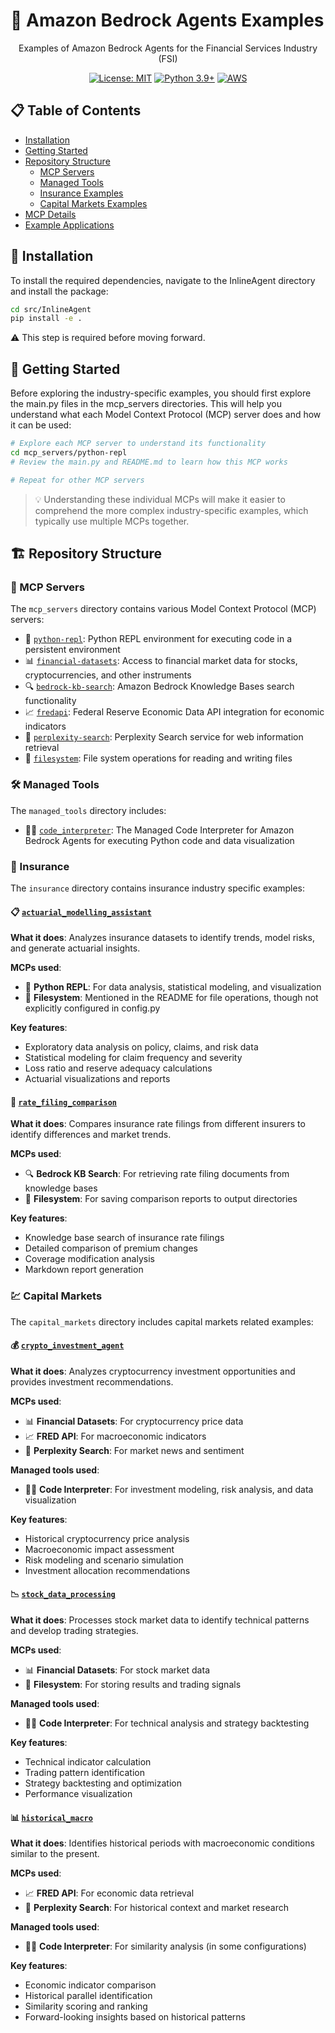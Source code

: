 # 🤖 Amazon Bedrock Agents Examples

<div align="center">
Examples of Amazon Bedrock Agents for the Financial Services Industry (FSI)
  
  [![License: MIT](https://img.shields.io/badge/License-MIT-yellow.svg)](https://opensource.org/licenses/MIT)
  [![Python 3.9+](https://img.shields.io/badge/python-3.9+-blue.svg)](https://www.python.org/downloads/)
  [![AWS](https://img.shields.io/badge/AWS-%23FF9900.svg?style=flat&logo=amazon-aws&logoColor=white)](https://aws.amazon.com/)
</div>

## 📋 Table of Contents
- [Installation](#-installation)
- [Getting Started](#-getting-started)
- [Repository Structure](#-repository-structure)
  - [MCP Servers](#-mcp-servers)
  - [Managed Tools](#-managed-tools)
  - [Insurance Examples](#-insurance)
  - [Capital Markets Examples](#-capital-markets)
- [MCP Details](#-mcp-details)
- [Example Applications](#-example-applications)

## 🔧 Installation

To install the required dependencies, navigate to the InlineAgent directory and install the package:

```bash
cd src/InlineAgent
pip install -e .
```
⚠️ This step is required before moving forward.

## 🚀 Getting Started

Before exploring the industry-specific examples, you should first explore the main.py files in the mcp_servers directories. This will help you understand what each Model Context Protocol (MCP) server does and how it can be used:

```bash
# Explore each MCP server to understand its functionality
cd mcp_servers/python-repl
# Review the main.py and README.md to learn how this MCP works

# Repeat for other MCP servers
```

> 💡 Understanding these individual MCPs will make it easier to comprehend the more complex industry-specific examples, which typically use multiple MCPs together.

## 🏗️ Repository Structure

### 🔌 MCP Servers

The `mcp_servers` directory contains various Model Context Protocol (MCP) servers:

- 🐍 [`python-repl`](./mcp_servers/python-repl): Python REPL environment for executing code in a persistent environment
- 📊 [`financial-datasets`](./mcp_servers/financial-datasets): Access to financial market data for stocks, cryptocurrencies, and other instruments
- 🔍 [`bedrock-kb-search`](./mcp_servers/bedrock-kb-search): Amazon Bedrock Knowledge Bases search functionality
- 📈 [`fredapi`](./mcp_servers/fredapi): Federal Reserve Economic Data API integration for economic indicators
- 🔎 [`perplexity-search`](./mcp_servers/perplexity-search): Perplexity Search service for web information retrieval
- 📁 [`filesystem`](./mcp_servers/filesystem): File system operations for reading and writing files

### 🛠️ Managed Tools

The `managed_tools` directory includes:

- 👨‍💻 [`code_interpreter`](./managed_tools/code_interpreter): The Managed Code Interpreter for Amazon Bedrock Agents for executing Python code and data visualization

### 🏥 Insurance

The `insurance` directory contains insurance industry specific examples:

#### 📋 [`actuarial_modelling_assistant`](./insurance/actuarial_modelling_assistant)

**What it does**: Analyzes insurance datasets to identify trends, model risks, and generate actuarial insights.

**MCPs used**:
- 🐍 **Python REPL**: For data analysis, statistical modeling, and visualization
- 📁 **Filesystem**: Mentioned in the README for file operations, though not explicitly configured in config.py

**Key features**:
- Exploratory data analysis on policy, claims, and risk data
- Statistical modeling for claim frequency and severity
- Loss ratio and reserve adequacy calculations
- Actuarial visualizations and reports

#### 📝 [`rate_filing_comparison`](./insurance/rate_filing_comparison)

**What it does**: Compares insurance rate filings from different insurers to identify differences and market trends.

**MCPs used**:
- 🔍 **Bedrock KB Search**: For retrieving rate filing documents from knowledge bases
- 📁 **Filesystem**: For saving comparison reports to output directories

**Key features**:
- Knowledge base search of insurance rate filings
- Detailed comparison of premium changes
- Coverage modification analysis
- Markdown report generation

### 💹 Capital Markets

The `capital_markets` directory includes capital markets related examples:

#### 💰 [`crypto_investment_agent`](./capital_markets/crypto_investment_agent)

**What it does**: Analyzes cryptocurrency investment opportunities and provides investment recommendations.

**MCPs used**:
- 📊 **Financial Datasets**: For cryptocurrency price data
- 📈 **FRED API**: For macroeconomic indicators
- 🔎 **Perplexity Search**: For market news and sentiment

**Managed tools used**:
- 👨‍💻 **Code Interpreter**: For investment modeling, risk analysis, and data visualization

**Key features**:
- Historical cryptocurrency price analysis
- Macroeconomic impact assessment
- Risk modeling and scenario simulation
- Investment allocation recommendations

#### 📉 [`stock_data_processing`](./capital_markets/stock_data_processing)

**What it does**: Processes stock market data to identify technical patterns and develop trading strategies.

**MCPs used**:
- 📊 **Financial Datasets**: For stock market data
- 📁 **Filesystem**: For storing results and trading signals

**Managed tools used**:
- 👨‍💻 **Code Interpreter**: For technical analysis and strategy backtesting

**Key features**:
- Technical indicator calculation
- Trading pattern identification
- Strategy backtesting and optimization
- Performance visualization

#### 📊 [`historical_macro`](./capital_markets/historical_macro)

**What it does**: Identifies historical periods with macroeconomic conditions similar to the present.

**MCPs used**:
- 📈 **FRED API**: For economic data retrieval
- 🔎 **Perplexity Search**: For historical context and market research

**Managed tools used**:
- 👨‍💻 **Code Interpreter**: For similarity analysis (in some configurations)

**Key features**:
- Economic indicator comparison
- Historical parallel identification
- Similarity scoring and ranking
- Forward-looking insights based on historical patterns

